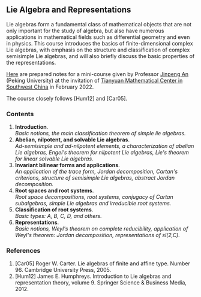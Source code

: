 ## Lie Algebra and Representations

Lie algebras form a fundamental class of mathematical objects that are not only important for the study of algebra, but also have numerous applications in mathematical fields such as differential geometry and even in physics. This course introduces the basics of finite-dimensional complex Lie algebras, with emphasis on the structure and classification of complex semisimple Lie algebras, and will also briefly discuss the basic properties of the representations.

[Here](././Lie.pdf) are prepared notes for a mini-course given by Professor [Jinpeng An](https://www.math.pku.edu.cn/teachers/anjp/) (Peking University) at the invitation of [Tianyuan Mathematical Center in Southwest China](http://tianyuan.scu.edu.cn/) in February 2022. 

The course closely follows [Hum12] and [Car05].

### Contents

1. **Introduction**. <br/>
  _Basic notions, the main classification theorem of simple lie algebras._
2. **Abelian, nilpotent, and solvable Lie algebras**. <br/>
  _Ad-semisimple and ad-nilpotent elements, a characterization of abelian Lie algebras, Engel's theorem for nilpotent Lie algebras, Lie's theorem for linear solvable Lie algebras._
3. **Invariant bilinear forms and applications**. <br/>
  _An application of the trace form, Jordan decomposition, Cartan's criterions, structure of semisimple Lie algebras, abstract Jordan decomposition._
4. **Root spaces and root systems**. <br/>
  _Root space decompositions, root systems, conjugacy of Cartan subalgebras, simple Lie algebras and irreducible root systems._
5. **Classification of root systems**. <br/>
  _Basic types: A, B, C, D, and others._
6. **Representations**. <br/>
  _Basic notions, Weyl's theorem on complete reducibility, application of Weyl's theorem: Jordan decomposition, representations of sl(2,C)._

### References

1. [Car05] Roger W. Carter. Lie algebras of finite and affine type. Number 96. Cambridge University Press, 2005.
2. [Hum12] James E. Humphreys. Introduction to Lie algebras and representation theory, volume 9. Springer Science & Business Media, 2012.